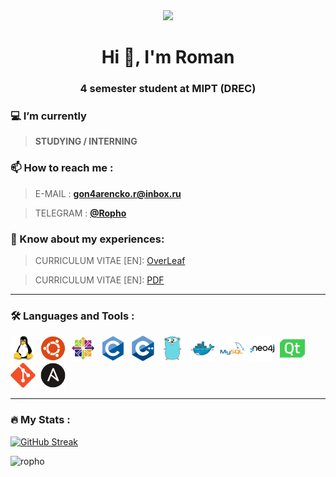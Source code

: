 <div id="header" align="center">
  <img src="https://media.giphy.com/media/Ll22OhMLAlVDb8UQWe/giphy.gif" width="100"/>
</div>


<h1 align="center">Hi 👋, I'm Roman</h1>
<h3 align="center">4 semester student at MIPT (DREC)</h3>

### :computer: I’m currently  

> **STUDYING / INTERNING**


### :mailbox: How to reach me :

>  E-MAIL   : **gon4arencko.r@inbox.ru**

> TELEGRAM  : **[@Ropho](https://t.me/Ropho)**
                      
                      
### :scroll: Know about my experiences: 

> CURRICULUM VITAE [EN]: [OverLeaf](https://www.overleaf.com/read/nwstrhwmhqxg)

> CURRICULUM VITAE [EN]: [PDF](https://github.com/Ropho/Ropho/blob/main/CV__EN_.pdf)


---

### :hammer_and_wrench: Languages and Tools :
<div>
  <img src="https://github.com/devicons/devicon/blob/master/icons/linux/linux-original.svg" title="Linux" alt="Linux" width="40" height="40"/>&nbsp;
  <img src="https://github.com/devicons/devicon/blob/master/icons/ubuntu/ubuntu-plain.svg" title="Ubuntu" alt="Ubuntu" width="40" height="40"/>&nbsp;
  <img src="https://github.com/devicons/devicon/blob/master/icons/centos/centos-original.svg" title="CentOs" alt="CentOs" width="40" height="40"/>&nbsp;
  <img src="https://github.com/devicons/devicon/blob/master/icons/c/c-original.svg" title="C" alt="C" width="40" height="40"/>&nbsp;
  <img src="https://github.com/devicons/devicon/blob/master/icons/cplusplus/cplusplus-original.svg" title="C++" alt="C++" width="40" height="40"/>&nbsp;
  <img src="https://github.com/devicons/devicon/blob/master/icons/go/go-original.svg" title="GOLANG" alt="GOLANG " width="40" height="40"/>&nbsp;
  <img src="https://github.com/devicons/devicon/blob/master/icons/docker/docker-original.svg"  title="Docker" alt="Docker" width="40" height="40"/>&nbsp;
    <img src="https://github.com/devicons/devicon/blob/master/icons/mysql/mysql-original-wordmark.svg" title="MySQL"  alt="MySQL" width="40" height="40"/>&nbsp;
  <img src="https://github.com/devicons/devicon/blob/master/icons/neo4j/neo4j-original-wordmark.svg" title="NEO4J" alt="NEO4J" width="40" height="40"/>&nbsp;
  <img src="https://github.com/devicons/devicon/blob/master/icons/qt/qt-original.svg" title="QT" alt="QT" width="40" height="40"/>&nbsp;
  <img src="https://github.com/devicons/devicon/blob/master/icons/git/git-original.svg" title="GIT"  alt="GIT" width="40" height="40"/>&nbsp;
  <img src="https://github.com/devicons/devicon/blob/master/icons/ansible/ansible-original.svg" title="ANSIBLE" alt="ANSIBLE" width="40" height="40"/>&nbsp;
  
</div>


---

### :fire: My Stats :
[![GitHub Streak](https://github-readme-streak-stats.herokuapp.com?user=Ropho&theme=dark&mode=weekly)](https://git.io/streak-stats)
<p align ="center"><img align="left" src="https://github-readme-stats.vercel.app/api/top-langs?username=ropho&show_icons=true&locale=en&layout=compact&theme=dark" alt="ropho" /></p>
